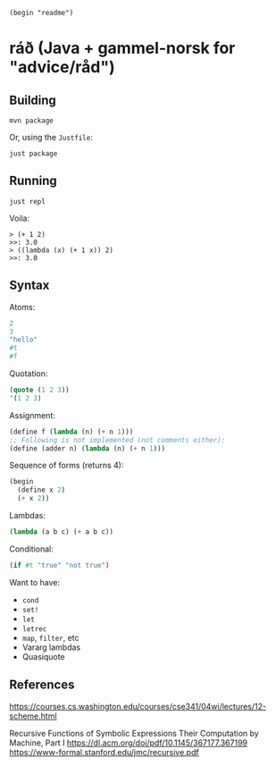 `(begin "readme")`

# ráð (Java + gammel-norsk for "advice/råd")

## Building

```
mvn package
```

Or, using the `Justfile`:

```
just package
```

## Running

```
just repl
```

Voila:

```
> (+ 1 2)
>>: 3.0
> ((lambda (x) (+ 1 x)) 2)
>>: 3.0
```

## Syntax

Atoms:

```lisp
2
3
"hello"
#t
#f
```

Quotation:

```lisp
(quote (1 2 3))
'(1 2 3)
```

Assignment:

```lisp
(define f (lambda (n) (+ n 1)))
;; Following is not implemented (not comments either):
(define (adder n) (lambda (n) (+ n 1)))
```

Sequence of forms (returns 4):

```lisp
(begin
  (define x 2)
  (+ x 2))
```


Lambdas:

```lisp
(lambda (a b c) (+ a b c))
```

Conditional:

```lisp
(if #t "true" "not true")
```

Want to have:

 - `cond`
 - `set!`
 - `let`
 - `letrec`
 - `map`, `filter`, etc
 - Vararg lambdas
 - Quasiquote
 
 
 
## References

https://courses.cs.washington.edu/courses/cse341/04wi/lectures/12-scheme.html

Recursive Functions of Symbolic Expressions
Their Computation by Machine, Part I
https://dl.acm.org/doi/pdf/10.1145/367177.367199
https://www-formal.stanford.edu/jmc/recursive.pdf
